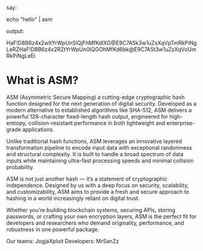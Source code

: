say:

echo "hello" | asm

output:

HaF!D8B6z4x2wltYrWpUnSlQjFhMfKdIXG@E9C7A5k3w1uZsXqVpTmRkPiNgLeRZHaF!D8B6z4x2RZtYrWpUn0lQGOhMfKd6bk@E9C7A5t3w1uZsXqVoUmRkPiNgLeEl

# What is ASM?
ASM (Asymmetric Secure Mapping) a cutting-edge cryptographic hash function designed for the next generation of digital security. Developed as a modern alternative to established algorithms like SHA-512, ASM delivers a powerful 128-character fixed-length hash output, engineered for high-entropy, collision-resistant performance in both lightweight and enterprise-grade applications.

Unlike traditional hash functions, ASM leverages an innovative layered transformation pipeline to encode input data with exceptional randomness and structural complexity. It is built to handle a broad spectrum of data inputs while maintaining ultra-fast processing speeds and minimal collision probability.

ASM is not just another hash — it’s a statement of cryptographic independence. Designed by us with a deep focus on security, scalability, and customizability, ASM aims to provide a fresh and secure approach to hashing in a world increasingly reliant on digital trust.

Whether you're building blockchain systems, securing APIs, storing passwords, or crafting your own encryption layers, ASM is the perfect fit for developers and researchers who demand originality, performance, and robustness in one powerful package.

Our teams: JogjaXploit
Developers: MrSanZz
